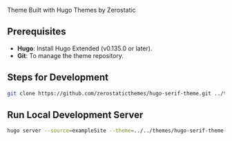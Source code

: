Theme Built with Hugo Themes by Zerostatic

## Prerequisites

- **Hugo**: Install Hugo Extended (v0.135.0 or later).
- **Git**: To manage the theme repository.

## Steps for Development

```bash
git clone https://github.com/zerostaticthemes/hugo-serif-theme.git ../themes/hugo-serif-theme
```

## Run Local Development Server

```bash
hugo server --source=exampleSite --theme=../../themes/hugo-serif-theme -D
```

